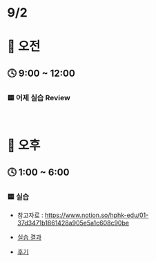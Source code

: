 # 9/2

# 🌇 오전

## 🕓 9:00 ~ 12:00

### 🟨 어제 실습 Review

<br>

# 🌆 오후

## 🕓 1:00 ~ 6:00

### 🟨 실습

- 참고자료 : https://www.notion.so/hphk-edu/01-37d3471b1861428a905e5a1c608c90be

- [실습 결과](./Practice/220902/index.html)

- [후기](./Practice/220902/%ED%9B%84%EA%B8%B0.md)
